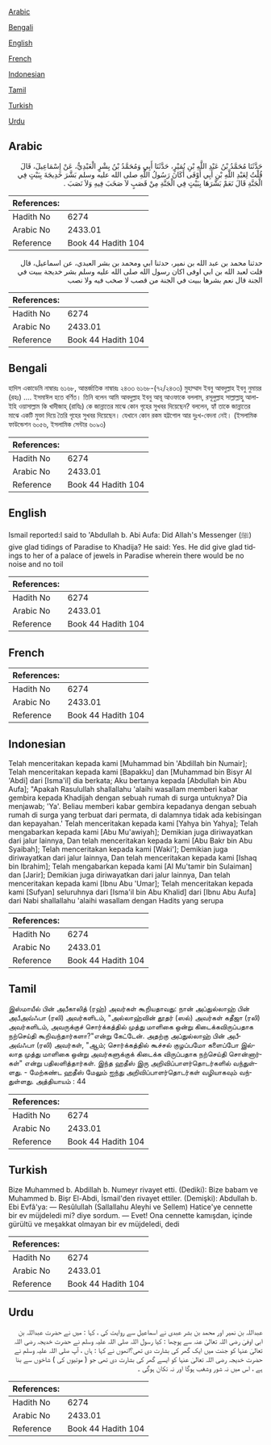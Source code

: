 [Arabic](#arabic)

[Bengali](#bengali)

[English](#english)

[French](#french)

[Indonesian](#indonesian)

[Tamil](#tamil)

[Turkish](#turkish)

[Urdu](#urdu)

## Arabic


<div dir="rtl" lang="ar" style={{fontSize:'larger',backgroundColor:'#f8f9fa',padding:20}}>
حَدَّثَنَا مُحَمَّدُ بْنُ عَبْدِ اللَّهِ بْنِ نُمَيْرٍ، حَدَّثَنَا أَبِي وَمُحَمَّدُ بْنُ بِشْرٍ الْعَبْدِيُّ، عَنْ إِسْمَاعِيلَ، قَالَ قُلْتُ لِعَبْدِ اللَّهِ بْنِ أَبِي أَوْفَى أَكَانَ رَسُولُ اللَّهِ صلى الله عليه وسلم بَشَّرَ خَدِيجَةَ بِبَيْتٍ فِي الْجَنَّةِ قَالَ نَعَمْ بَشَّرَهَا بِبَيْتٍ فِي الْجَنَّةِ مِنْ قَصَبٍ لاَ صَخَبَ فِيهِ وَلاَ نَصَبَ ‏.‏
</div>
<div style={{backgroundColor:'#f8f9fa',padding:20, marginBottom: 10}}><table> <thead> <tr> <th>References:</th> <th></th> </tr> </thead> <tbody><tr><td>Hadith No</td><td>6274</td></tr><tr><td>Arabic No</td><td>2433.01</td></tr><tr><td>Reference</td><td>Book 44 Hadith 104</td></tr></tbody></table></div>


<div dir="rtl" lang="ar" style={{fontSize:'larger',backgroundColor:'#f8f9fa',padding:20}}>
حدثنا محمد بن عبد الله بن نمير، حدثنا ابي ومحمد بن بشر العبدي، عن اسماعيل، قال قلت لعبد الله بن ابي اوفى اكان رسول الله صلى الله عليه وسلم بشر خديجة ببيت في الجنة قال نعم بشرها ببيت في الجنة من قصب لا صخب فيه ولا نصب
</div>
<div style={{backgroundColor:'#f8f9fa',padding:20, marginBottom: 10}}><table> <thead> <tr> <th>References:</th> <th></th> </tr> </thead> <tbody><tr><td>Hadith No</td><td>6274</td></tr><tr><td>Arabic No</td><td>2433.01</td></tr><tr><td>Reference</td><td>Book 44 Hadith 104</td></tr></tbody></table></div>

## Bengali


<div dir="ltr" lang="bn" style={{fontSize:'larger',backgroundColor:'#f8f9fa',padding:20}}>
হাদিস একাডেমি নাম্বারঃ ৬১৬৮, আন্তর্জাতিক নাম্বারঃ ২৪৩৩ ৬১৬৮-(৭২/২৪৩৩) মুহাম্মাদ ইবনু আবদুল্লাহ ইবনু নুমায়র (রহঃ) .... ইসমাঈল হতে বর্ণিত। তিনি বলেন আমি আবদুল্লাহ ইবনু আবূ আওফাকে বললাম, রসূলুল্লাহ সাল্লাল্লাহু আলাইহি ওয়াসাল্লাম কি খাদীজাহ্ (রাযিঃ) কে জান্নাতের মাঝে কোন গৃহের সুখবর দিয়েছেন? বললেন, হ্যাঁ তাকে জান্নাতের মাঝে একটি মুক্তা দিয়ে তৈরি গৃহের সুখবর দিয়েছেন। যেখানে কোন রকম হট্টগোল আর দুঃখ-বেদনা নেই। (ইসলামিক ফাউন্ডেশন ৬০৫৬, ইসলামিক সেন্টার ৬০৯৩)
</div>
<div style={{backgroundColor:'#f8f9fa',padding:20, marginBottom: 10}}><table> <thead> <tr> <th>References:</th> <th></th> </tr> </thead> <tbody><tr><td>Hadith No</td><td>6274</td></tr><tr><td>Arabic No</td><td>2433.01</td></tr><tr><td>Reference</td><td>Book 44 Hadith 104</td></tr></tbody></table></div>

## English


<div dir="ltr" lang="en" style={{fontSize:'larger',backgroundColor:'#f8f9fa',padding:20}}>
Ismail reported:I said to 'Abdullah b. Abi Aufa: Did Allah's Messenger (ﷺ) give glad tidings of Paradise to Khadija? He said: Yes. He did give glad tidings to her of a palace of jewels in Paradise wherein there would be no noise and no toil
</div>
<div style={{backgroundColor:'#f8f9fa',padding:20, marginBottom: 10}}><table> <thead> <tr> <th>References:</th> <th></th> </tr> </thead> <tbody><tr><td>Hadith No</td><td>6274</td></tr><tr><td>Arabic No</td><td>2433.01</td></tr><tr><td>Reference</td><td>Book 44 Hadith 104</td></tr></tbody></table></div>

## French


<div dir="ltr" lang="fr" style={{fontSize:'larger',backgroundColor:'#f8f9fa',padding:20}}>

</div>
<div style={{backgroundColor:'#f8f9fa',padding:20, marginBottom: 10}}><table> <thead> <tr> <th>References:</th> <th></th> </tr> </thead> <tbody><tr><td>Hadith No</td><td>6274</td></tr><tr><td>Arabic No</td><td>2433.01</td></tr><tr><td>Reference</td><td>Book 44 Hadith 104</td></tr></tbody></table></div>

## Indonesian


<div dir="ltr" lang="id" style={{fontSize:'larger',backgroundColor:'#f8f9fa',padding:20}}>
Telah menceritakan kepada kami [Muhammad bin 'Abdillah bin Numair]; Telah menceritakan kepada kami [Bapakku] dan [Muhammad bin Bisyr Al 'Abdi] dari [Isma'il] dia berkata; Aku bertanya kepada [Abdullah bin Abu Aufa]; "Apakah Rasulullah shallallahu 'alaihi wasallam memberi kabar gembira kepada Khadijah dengan sebuah rumah di surga untuknya? Dia menjawab; 'Ya'. Beliau memberi kabar gembira kepadanya dengan sebuah rumah di surga yang terbuat dari permata, di dalamnya tidak ada kebisingan dan kepayahan.' Telah menceritakan kepada kami [Yahya bin Yahya]; Telah mengabarkan kepada kami [Abu Mu'awiyah]; Demikian juga diriwayatkan dari jalur lainnya, Dan telah menceritakan kepada kami [Abu Bakr bin Abu Syaibah]; Telah menceritakan kepada kami [Waki']; Demikian juga diriwayatkan dari jalur lainnya, Dan telah menceritakan kepada kami [Ishaq bin Ibrahim]; Telah mengabarkan kepada kami [Al Mu'tamir bin Sulaiman] dan [Jarir]; Demikian juga diriwayatkan dari jalur lainnya, Dan telah menceritakan kepada kami [Ibnu Abu 'Umar]; Telah menceritakan kepada kami [Sufyan] seluruhnya dari [Isma'il bin Abu Khalid] dari [Ibnu Abu Aufa] dari Nabi shallallahu 'alaihi wasallam dengan Hadits yang serupa
</div>
<div style={{backgroundColor:'#f8f9fa',padding:20, marginBottom: 10}}><table> <thead> <tr> <th>References:</th> <th></th> </tr> </thead> <tbody><tr><td>Hadith No</td><td>6274</td></tr><tr><td>Arabic No</td><td>2433.01</td></tr><tr><td>Reference</td><td>Book 44 Hadith 104</td></tr></tbody></table></div>

## Tamil


<div dir="ltr" lang="ta" style={{fontSize:'larger',backgroundColor:'#f8f9fa',padding:20}}>
இஸ்மாயீல் பின் அபீகாலித் (ரஹ்) அவர்கள் கூறியதாவது: நான் அப்துல்லாஹ் பின் அபீஅவ்ஃபா (ரலி) அவர்களிடம், "அல்லாஹ்வின் தூதர் (ஸல்) அவர்கள் கதீஜா (ரலி) அவர்களிடம், அவருக்குச் சொர்க்கத்தில் முத்து மாளிகை ஒன்று கிடைக்கவிருப்பதாக நற்செய்தி கூறிவந்தார்களா?"என்று கேட்டேன். அதற்கு அப்துல்லாஹ் பின் அபீஅவ்ஃபா (ரலி) அவர்கள், "ஆம்; சொர்க்கத்தில் கூச்சல் குழப்பமோ களைப்போ இல்லாத முத்து மாளிகை ஒன்று அவர்களுக்குக் கிடைக்க விருப்பதாக நற்செய்தி சொன்னார்கள்" என்று பதிலளித்தார்கள். இந்த ஹதீஸ் இரு அறிவிப்பாளர்தொடர்களில் வந்துள்ளது. - மேற்கண்ட ஹதீஸ் மேலும் ஐந்து அறிவிப்பாளர்தொடர்கள் வழியாகவும் வந்துள்ளது. அத்தியாயம் : 44
</div>
<div style={{backgroundColor:'#f8f9fa',padding:20, marginBottom: 10}}><table> <thead> <tr> <th>References:</th> <th></th> </tr> </thead> <tbody><tr><td>Hadith No</td><td>6274</td></tr><tr><td>Arabic No</td><td>2433.01</td></tr><tr><td>Reference</td><td>Book 44 Hadith 104</td></tr></tbody></table></div>

## Turkish


<div dir="ltr" lang="tr" style={{fontSize:'larger',backgroundColor:'#f8f9fa',padding:20}}>
Bize Muhammed b. Abdillah b. Numeyr rivayet etti. (Dediki): Bize babam ve Muhammed b. Bişr El-Abdi, İsmail'den rivayet ettiler. (Demişki): Abdullah b. Ebi Evfâ'ya: — Resûlullah (Sallallahu Aleyhi ve Sellem) Hatice'ye cennette bir ev müjdeledi mi? diye sordum. — Evet! Ona cennette kamışdan, içinde gürültü ve meşakkat olmayan bir ev müjdeledi, dedi
</div>
<div style={{backgroundColor:'#f8f9fa',padding:20, marginBottom: 10}}><table> <thead> <tr> <th>References:</th> <th></th> </tr> </thead> <tbody><tr><td>Hadith No</td><td>6274</td></tr><tr><td>Arabic No</td><td>2433.01</td></tr><tr><td>Reference</td><td>Book 44 Hadith 104</td></tr></tbody></table></div>

## Urdu


<div dir="rtl" lang="ur" style={{fontSize:'larger',backgroundColor:'#f8f9fa',padding:20}}>
عبداللہ بن نمیر اور محمد بن بشر عبدی نے اسماعیل سے روایت کی ، کہا : میں نے حضرت عبداللہ بن ابی اوفیٰ رضی اللہ تعالیٰ عنہ سے پوچھا : کیا رسول اللہ صلی اللہ علیہ وسلم نے حضرت خدیجہ رضی اللہ تعالیٰ عنہا کو جنت میں ایک گھر کی بشارت دی تھی؟انھوں نے کہا : ہاں ، آپ صلی اللہ علیہ وسلم نے حضرت خدیجہ رضی اللہ تعالیٰ عنہا کو ایسے گھر کی بشارت دی تھی جو ( موتیوں کی ) شاخوں سے بنا ہے ، اس میں نہ شور وشغب ہوگا اور نہ تکان ہوگی ۔
</div>
<div style={{backgroundColor:'#f8f9fa',padding:20, marginBottom: 10}}><table> <thead> <tr> <th>References:</th> <th></th> </tr> </thead> <tbody><tr><td>Hadith No</td><td>6274</td></tr><tr><td>Arabic No</td><td>2433.01</td></tr><tr><td>Reference</td><td>Book 44 Hadith 104</td></tr></tbody></table></div>